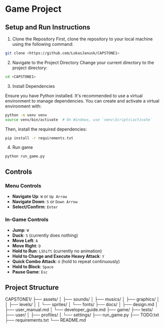 # Game Project

## Setup and Run Instructions

1. Clone the Repository
First, clone the repository to your local machine using the following command:

```bash
git clone <https://github.com/LukasJanusk/CAPSTONE1>
```

2. Navigate to the Project Directory
Change your current directory to the project directory:
```bash
cd <CAPSTONE1>
```
3. Install Dependencies

Ensure you have Python installed. It's recommended to use a virtual environment to manage dependencies. You can create and activate a virtual environment with:

```bash
python -m venv venv
source venv/bin/activate  # On Windows, use `venv\Scripts\activate`
```

Then, install the required dependencies:
```bash
pip install -r requirements.txt
```

4. Run game
```bash
python run_game.py
```

## Controls

### Menu Controls
- **Navigate Up**: `W` or `Up Arrow`
- **Navigate Down**: `S` or `Down Arrow`
- **Select/Confirm**: `Enter`

### In-Game Controls
- **Jump**: `W`
- **Duck**: `S` (currently does nothing)
- **Move Left**: `A`
- **Move Right**: `D`
- **Hold to Run**: `LShift` (currently no animation)
- **Hold to Charge and Execute Heavy Attack**: `Y`
- **Quick Combo Attack**: `U` (hold to repeat continuously)
- **Hold to Block**: `Space`
- **Pause Game**: `Esc`


## Project Structure

CAPSTONE1/
├── assets/
│ ├── sounds/
│ ├── musics/
│ ├── graphics/
│ │ ├── levels/
│ │ └── sprites/
│ └── fonts/
├── docs/
│ ├── design.md
│ ├── user_manual.md
│ └── developer_guide.md
├── game/
├── tests/
├── user/
│ ├── profiles/
│ └── settings/
├── run_game.py
├── TODO.txt
├── requirements.txt
└── README.md